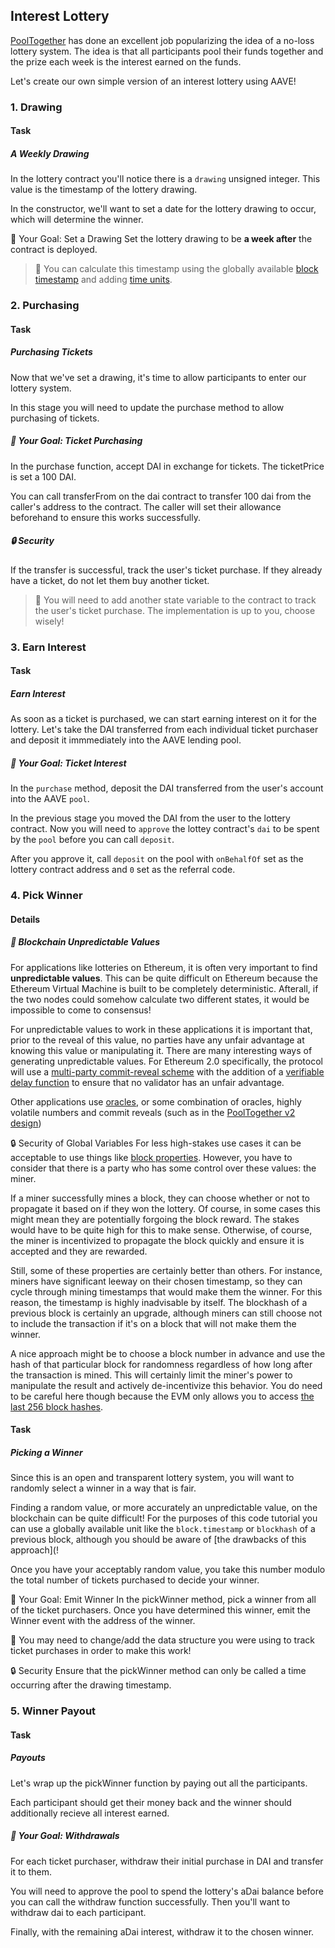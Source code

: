 ## Interest Lottery

[PoolTogether](https://pooltogether.com/) has done an excellent job popularizing the idea of a no-loss lottery system. The idea is that all participants pool their funds together and the prize each week is the interest earned on the funds.

Let's create our own simple version of an interest lottery using AAVE!

### 1. Drawing

#### Task

##### A Weekly Drawing
In the lottery contract you'll notice there is a `drawing` unsigned integer. This value is the timestamp of the lottery drawing.

In the constructor, we'll want to set a date for the lottery drawing to occur, which will determine the winner.

🏁 Your Goal: Set a Drawing
Set the lottery drawing to be **a week after** the contract is deployed.

>📖 You can calculate this timestamp using the globally available [block timestamp](https://docs.soliditylang.org/en/v0.7.5/units-and-global-variables.html?highlight=selfdestruct#block-and-transaction-properties) and adding [time units](https://docs.soliditylang.org/en/v0.7.5/units-and-global-variables.html?highlight=selfdestruct#time-units).

### 2. Purchasing

#### Task

##### Purchasing Tickets
Now that we've set a drawing, it's time to allow participants to enter our lottery system.

In this stage you will need to update the purchase method to allow purchasing of tickets.

##### 🏁 Your Goal: Ticket Purchasing
In the purchase function, accept DAI in exchange for tickets. The ticketPrice is set a 100 DAI.

You can call transferFrom on the dai contract to transfer 100 dai from the caller's address to the contract. The caller will set their allowance beforehand to ensure this works successfully.

##### 🔒 Security
If the transfer is successful, track the user's ticket purchase. If they already have a ticket, do not let them buy another ticket.

>🤔 You will need to add another state variable to the contract to track the user's ticket purchase. The implementation is up to you, choose wisely!

### 3. Earn Interest

#### Task

##### Earn Interest
As soon as a ticket is purchased, we can start earning interest on it for the lottery. Let's take the DAI transferred from each individual ticket purchaser and deposit it immmediately into the AAVE lending pool.

##### 🏁 Your Goal: Ticket Interest
In the `purchase` method, deposit the DAI transferred from the user's account into the AAVE `pool`.

In the previous stage you moved the DAI from the user to the lottery contract. Now you will need to `approve` the lottey contract's `dai` to be spent by the `pool` before you can call `deposit`.

After you approve it, call `deposit` on the pool with `onBehalfOf` set as the lottery contract address and `0` set as the referral code.

### 4. Pick Winner

#### Details

##### 🎲 Blockchain Unpredictable Values
For applications like lotteries on Ethereum, it is often very important to find **unpredictable values**. This can be quite difficult on Ethereum because the Ethereum Virtual Machine is built to be completely deterministic. Afterall, if the two nodes could somehow calculate two different states, it would be impossible to come to consensus!

For unpredictable values to work in these applications it is important that, prior to the reveal of this value, no parties have any unfair advantage at knowing this value or manipulating it. There are many interesting ways of generating unpredictable values. For Ethereum 2.0 specifically, the protocol will use a [multi-party commit-reveal scheme](https://github.com/randao/randao) with the addition of a [verifiable delay function](https://blog.trailofbits.com/2018/10/12/introduction-to-verifiable-delay-functions-vdfs/) to ensure that no validator has an unfair advantage.

Other applications use [oracles](https://blog.chain.link/verifiable-random-functions-vrf-random-number-generation-rng-feature/), or some combination of oracles, highly volatile numbers and commit reveals (such as in the [PoolTogether v2 design](https://medium.com/pooltogether/how-pooltogether-selects-winners-9301f8d76730))

🔒 Security of Global Variables
For less high-stakes use cases it can be acceptable to use things like [block properties](https://docs.soliditylang.org/en/v0.7.5/units-and-global-variables.html?highlight=selfdestruct#block-and-transaction-properties). However, you have to consider that there is a party who has some control over these values: the miner.

If a miner successfully mines a block, they can choose whether or not to propagate it based on if they won the lottery. Of course, in some cases this might mean they are potentially forgoing the block reward. The stakes would have to be quite high for this to make sense. Otherwise, of course, the miner is incentivized to propagate the block quickly and ensure it is accepted and they are rewarded.

Still, some of these properties are certainly better than others. For instance, miners have significant leeway on their chosen timestamp, so they can cycle through mining timestamps that would make them the winner. For this reason, the timestamp is highly inadvisable by itself. The blockhash of a previous block is certainly an upgrade, although miners can still choose not to include the transaction if it's on a block that will not make them the winner.

A nice approach might be to choose a block number in advance and use the hash of that particular block for randomness regardless of how long after the transaction is mined. This will certainly limit the miner's power to manipulate the result and actively de-incentivize this behavior. You do need to be careful here though because the EVM only allows you to access [the last 256 block hashes](https://ethereum.stackexchange.com/questions/418/why-are-contracts-limited-to-only-the-previous-256-block-hashes/537#537).

#### Task

##### Picking a Winner
Since this is an open and transparent lottery system, you will want to randomly select a winner in a way that is fair.

Finding a random value, or more accurately an unpredictable value, on the blockchain can be quite difficult! For the purposes of this code tutorial you can use a globally available unit like the `block.timestamp` or `blockhash` of a previous block, although you should be aware of [the drawbacks of this approach](!

Once you have your acceptably random value, you take this number modulo the total number of tickets purchased to decide your winner.

🏁 Your Goal: Emit Winner
In the pickWinner method, pick a winner from all of the ticket purchasers. Once you have determined this winner, emit the Winner event with the address of the winner.

🤔 You may need to change/add the data structure you were using to track ticket purchases in order to make this work!

🔒 Security
Ensure that the pickWinner method can only be called a time occurring after the drawing timestamp.

### 5. Winner Payout

#### Task

##### Payouts

Let's wrap up the pickWinner function by paying out all the participants.

Each participant should get their money back and the winner should additionally recieve all interest earned.

##### 🏁 Your Goal: Withdrawals
For each ticket purchaser, withdraw their initial purchase in DAI and transfer it to them.

You will need to approve the pool to spend the lottery's aDai balance before you can call the withdraw function successfully. Then you'll want to withdraw dai to each participant.

Finally, with the remaining aDai interest, withdraw it to the chosen winner.